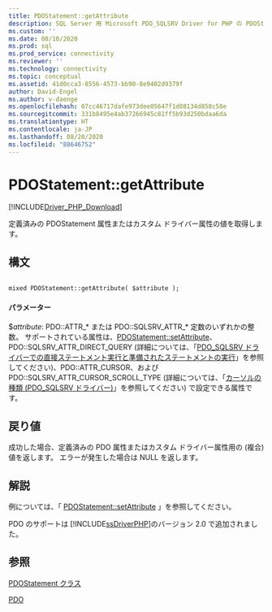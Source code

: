 ```yaml
---
title: PDOStatement::getAttribute
description: SQL Server 用 Microsoft PDO_SQLSRV Driver for PHP の PDOStatement::getAttribute 関数の API リファレンス。
ms.custom: ''
ms.date: 08/10/2020
ms.prod: sql
ms.prod_service: connectivity
ms.reviewer: ''
ms.technology: connectivity
ms.topic: conceptual
ms.assetid: 41d0cca3-8556-4573-bb90-8e9402d9379f
author: David-Engel
ms.author: v-daenge
ms.openlocfilehash: 07cc46717dafe973dee05647f1d08134d858c58e
ms.sourcegitcommit: 331b8495e4ab37266945c81ff5b93d250bdaa6da
ms.translationtype: HT
ms.contentlocale: ja-JP
ms.lasthandoff: 08/20/2020
ms.locfileid: "88646752"
---
```

# <a name="pdostatementgetattribute"></a>PDOStatement::getAttribute
[!INCLUDE[Driver_PHP_Download](../../includes/driver_php_download.md)]

定義済みの PDOStatement 属性またはカスタム ドライバー属性の値を取得します。  
  
## <a name="syntax"></a>構文  
  
```  
  
mixed PDOStatement::getAttribute( $attribute );  
```  
  
#### <a name="parameters"></a>パラメーター  
$*attribute*: PDO::ATTR_* または PDO::SQLSRV_ATTR_\* 定数のいずれかの整数。 サポートされている属性は、[PDOStatement::setAttribute](../../connect/php/pdostatement-setattribute.md)、PDO::SQLSRV_ATTR_DIRECT_QUERY (詳細については、「[PDO_SQLSRV ドライバーでの直接ステートメント実行と準備されたステートメントの実行](../../connect/php/direct-statement-execution-prepared-statement-execution-pdo-sqlsrv-driver.md)」を参照してください)、PDO::ATTR_CURSOR、および PDO::SQLSRV_ATTR_CURSOR_SCROLL_TYPE (詳細については、「[カーソルの種類 (PDO_SQLSRV ドライバー)](../../connect/php/cursor-types-pdo-sqlsrv-driver.md)」を参照してください) で設定できる属性です。  
  
## <a name="return-value"></a>戻り値  
成功した場合、定義済みの PDO 属性またはカスタム ドライバー属性用の (複合) 値を返します。 エラーが発生した場合は NULL を返します。  
  
## <a name="remarks"></a>解説  
例については、「 [PDOStatement::setAttribute](../../connect/php/pdostatement-setattribute.md) 」を参照してください。  
  
PDO のサポートは [!INCLUDE[ssDriverPHP](../../includes/ssdriverphp_md.md)]のバージョン 2.0 で追加されました。  
  
## <a name="see-also"></a>参照  
[PDOStatement クラス](../../connect/php/pdostatement-class.md)

[PDO](https://php.net/manual/book.pdo.php)  
  

